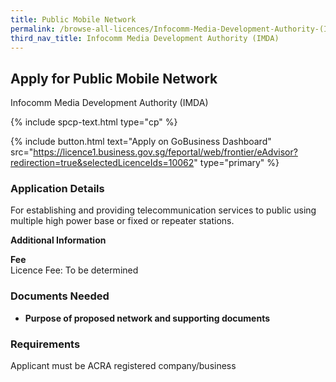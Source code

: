 ```yaml
---
title: Public Mobile Network
permalink: /browse-all-licences/Infocomm-Media-Development-Authority-(IMDA)/Public-Mobile-Network
third_nav_title: Infocomm Media Development Authority (IMDA)
---
```


## Apply for Public Mobile Network

Infocomm Media Development Authority (IMDA)

{% include spcp-text.html type="cp" %}

{% include button.html text="Apply on GoBusiness Dashboard" src="https://licence1.business.gov.sg/feportal/web/frontier/eAdvisor?redirection=true&selectedLicenceIds=10062" type="primary" %}

### Application Details

<p>For establishing and providing telecommunication services to public using multiple high power base or fixed or repeater stations.</p>

**Additional Information**

<p><strong>Fee</strong><br />Licence Fee: To be determined</p>

### Documents Needed

<ul>
 <li><strong>Purpose of proposed network and supporting documents</strong></li>
 </ul>

### Requirements

Applicant must be ACRA registered company/business

